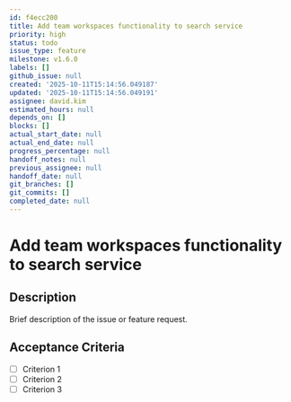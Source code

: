 ```yaml
---
id: f4ecc200
title: Add team workspaces functionality to search service
priority: high
status: todo
issue_type: feature
milestone: v1.6.0
labels: []
github_issue: null
created: '2025-10-11T15:14:56.049187'
updated: '2025-10-11T15:14:56.049191'
assignee: david.kim
estimated_hours: null
depends_on: []
blocks: []
actual_start_date: null
actual_end_date: null
progress_percentage: null
handoff_notes: null
previous_assignee: null
handoff_date: null
git_branches: []
git_commits: []
completed_date: null
---
```


# Add team workspaces functionality to search service

## Description

Brief description of the issue or feature request.

## Acceptance Criteria

- [ ] Criterion 1
- [ ] Criterion 2
- [ ] Criterion 3